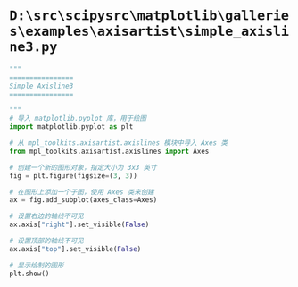 # `D:\src\scipysrc\matplotlib\galleries\examples\axisartist\simple_axisline3.py`

```py
"""
================
Simple Axisline3
================

"""
# 导入 matplotlib.pyplot 库，用于绘图
import matplotlib.pyplot as plt

# 从 mpl_toolkits.axisartist.axislines 模块中导入 Axes 类
from mpl_toolkits.axisartist.axislines import Axes

# 创建一个新的图形对象，指定大小为 3x3 英寸
fig = plt.figure(figsize=(3, 3))

# 在图形上添加一个子图，使用 Axes 类来创建
ax = fig.add_subplot(axes_class=Axes)

# 设置右边的轴线不可见
ax.axis["right"].set_visible(False)

# 设置顶部的轴线不可见
ax.axis["top"].set_visible(False)

# 显示绘制的图形
plt.show()
```